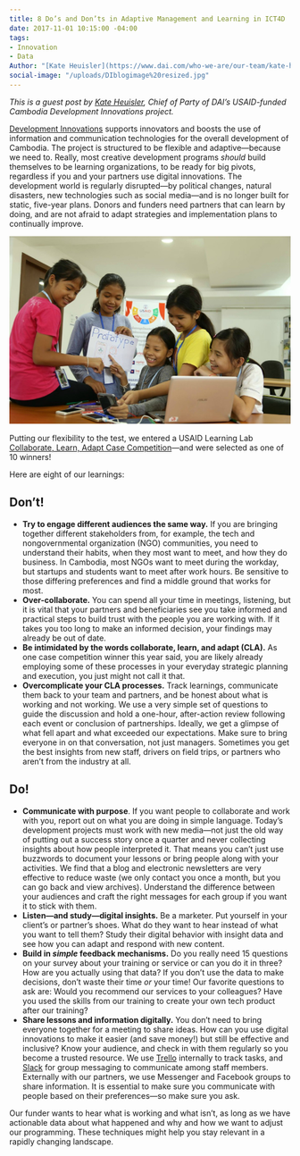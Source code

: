 ```yaml
---
title: 8 Do’s and Don’ts in Adaptive Management and Learning in ICT4D
date: 2017-11-01 10:15:00 -04:00
tags:
- Innovation
- Data
Author: "[Kate Heuisler](https://www.dai.com/who-we-are/our-team/kate-heuisler)"
social-image: "/uploads/DIblogimage%20resized.jpg"
---
```


*This is a guest post by [Kate Heuisler](https://www.dai.com/who-we-are/our-team/kate-heuisler), Chief of Party of DAI’s USAID-funded Cambodia Development Innovations project.*

[Development Innovations](http://www.development-innovations.org/) supports innovators and boosts the use of information and communication technologies for the overall development of Cambodia. The project is structured to be flexible and adaptive—because we need to. Really, most creative development programs *should* build themselves to be learning organizations, to be ready for big pivots, regardless if you and your partners use digital innovations. The development world is regularly disrupted—by political changes, natural disasters, new technologies such as social media—and is no longer built for static, five-year plans. Donors and funders need partners that can learn by doing, and are not afraid to adapt strategies and implementation plans to continually improve.

![DIblogimage resized.jpg](/uploads/DIblogimage%20resized.jpg)

Putting our flexibility to the test, we entered a USAID Learning Lab [Collaborate, Learn, Adapt Case Competition](https://usaidlearninglab.org/library/learning-and-adapting-enables-civil-society-innovations-cambodia)—and were selected as one of 10 winners!

Here are eight of our learnings:

## Don’t!

* **Try to engage different audiences the same way.** If you are bringing together different stakeholders from, for example, the tech and nongovernmental organization (NGO) communities, you need to understand their habits, when they most want to meet, and how they do business. In Cambodia, most NGOs want to meet during the workday, but startups and students want to meet after work hours. Be sensitive to those differing preferences and find a middle ground that works for most.
* **Over-collaborate.** You can spend all your time in meetings, listening, but it is vital that your partners and beneficiaries see you take informed and practical steps to build trust with the people you are working with. If it takes you too long to make an informed decision, your findings may already be out of date.
* **Be intimidated by the words collaborate, learn, and adapt (CLA).** As one case competition winner this year said, you are likely already employing some of these processes in your everyday strategic planning and execution, you just might not call it that.
* **Overcomplicate your CLA processes.** Track learnings, communicate them back to your team and partners, and be honest about what is working and not working. We use a very simple set of questions to guide the discussion and hold a one-hour, after-action review following each event or conclusion of partnerships. Ideally, we get a glimpse of what fell apart and what exceeded our expectations. Make sure to bring everyone in on that conversation, not just managers. Sometimes you get the best insights from new staff, drivers on field trips, or partners who aren’t from the industry at all.

## Do!

* **Communicate with purpose**. If you want people to collaborate and work with you, report out on what you are doing in simple language. Today’s development projects must work with new media—not just the old way of putting out a success story once a quarter and never collecting insights about how people interpreted it. That means you can’t just use buzzwords to document your lessons or bring people along with your activities. We find that a blog and electronic newsletters are very effective to reduce waste (we only contact you once a month, but you can go back and view archives). Understand the difference between your audiences and craft the right messages for each group if you want it to stick with them.
* **Listen—and study—digital insights.** Be a marketer. Put yourself in your client’s or partner’s shoes. What do they want to hear instead of what you want to tell them? Study their digital behavior with insight data and see how you can adapt and respond with new content.
* **Build in *simple* feedback mechanisms.** Do you really need 15 questions on your survey about your training or service or can you do it in three? How are you actually using that data? If you don’t use the data to make decisions, don’t waste their time *or* your time! Our favorite questions to ask are: Would you recommend our services to your colleagues? Have you used the skills from our training to create your own tech product after our training?
* **Share lessons and information digitally.** You don’t need to bring everyone together for a meeting to share ideas. How can you use digital innovations to make it easier (and save money!) but still be effective and inclusive? Know your audience, and check in with them regularly so you become a trusted resource. We use [Trello](https://trello.com/) internally to track tasks, and [Slack](https://slack.com/) for group messaging to communicate among staff members. Externally with our partners, we use Messenger and Facebook groups to share information. It is essential to make sure you communicate with people based on their preferences—so make sure you ask.

Our funder wants to hear what is working and what isn’t, as long as we have actionable data about what happened and why and how we want to adjust our programming. These techniques might help you stay relevant in a rapidly changing landscape.
